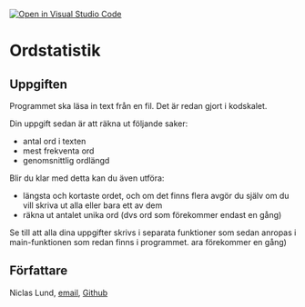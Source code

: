 [![Open in Visual Studio Code](https://classroom.github.com/assets/open-in-vscode-2e0aaae1b6195c2367325f4f02e2d04e9abb55f0b24a779b69b11b9e10269abc.svg)](https://classroom.github.com/online_ide?assignment_repo_id=15729697&assignment_repo_type=AssignmentRepo)
# Ordstatistik

## Uppgiften

Programmet ska läsa in text från en fil. Det är redan gjort i kodskalet.

Din uppgift sedan är att räkna ut följande saker:

- antal ord i texten
- mest frekventa ord
- genomsnittlig ordlängd

Blir du klar med detta kan du även utföra:

- längsta och kortaste ordet, och om det finns flera avgör du själv om du vill skriva ut alla eller bara ett av dem
- räkna ut antalet unika ord (dvs ord som förekommer endast en gång)

Se till att alla dina uppgifter skrivs i separata funktioner som sedan anropas i main-funktionen som redan finns i programmet.
ara förekommer en gång)

## Författare

Niclas Lund, [email](niclas.lund@ntig.se), [Github](https://github.com/ntinacklund)
